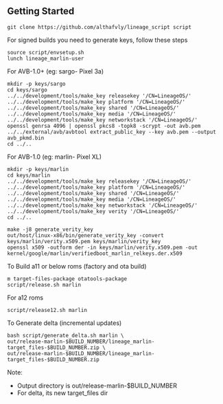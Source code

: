 Getting Started
---------------

    git clone https://github.com/althafvly/lineage_script script

For signed builds you need to generate keys, follow these steps

    source script/envsetup.sh
    lunch lineage_marlin-user

For AVB-1.0+ (eg: sargo- Pixel 3a)

    mkdir -p keys/sargo
    cd keys/sargo
    ../../development/tools/make_key releasekey '/CN=LineageOS/'
    ../../development/tools/make_key platform '/CN=LineageOS/'
    ../../development/tools/make_key shared '/CN=LineageOS/'
    ../../development/tools/make_key media '/CN=LineageOS/'
    ../../development/tools/make_key networkstack '/CN=LineageOS/'
    openssl genrsa 4096 | openssl pkcs8 -topk8 -scrypt -out avb.pem
    ../../external/avb/avbtool extract_public_key --key avb.pem --output avb_pkmd.bin
    cd ../..

For AVB-1.0 (eg: marlin- Pixel XL)

    mkdir -p keys/marlin
    cd keys/marlin
    ../../development/tools/make_key releasekey '/CN=LineageOS/'
    ../../development/tools/make_key platform '/CN=LineageOS/'
    ../../development/tools/make_key shared '/CN=LineageOS/'
    ../../development/tools/make_key media '/CN=LineageOS/'
    ../../development/tools/make_key networkstack '/CN=LineageOS/'
    ../../development/tools/make_key verity '/CN=LineageOS/'
    cd ../..

    make -j8 generate_verity_key
    out/host/linux-x86/bin/generate_verity_key -convert keys/marlin/verity.x509.pem keys/marlin/verity_key
    openssl x509 -outform der -in keys/marlin/verity.x509.pem -out kernel/google/marlin/verifiedboot_marlin_relkeys.der.x509

  To Build a11 or below roms (factory and ota build)

    m target-files-package otatools-package
    script/release.sh marlin

  For a12 roms

    script/release12.sh marlin

  To Generate delta (incremental updates)

    bash script/generate_delta.sh marlin \
    out/release-marlin-$BUILD_NUMBER/lineage_marlin-target_files-$BUILD_NUMBER.zip \
    out/release-marlin-$BUILD_NUMBER/lineage_marlin-target_files-$BUILD_NUMBER.zip

Note:
- Output directory is out/release-marlin-$BUILD_NUMBER
- For delta, its new target_files dir
